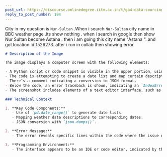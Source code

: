 ```yaml
---
post_url: https://discourse.onlinedegree.iitm.ac.in/t/ga4-data-sourcing-discussion-thread-tds-jan-2025/165959/209
reply_to_post_number: 184
---
```

City in my question is `Nur-Sultan` .When i search `Nur-Sultan` city name in BBC weather page .its show nothing . when i search in google then show Nur Sultan become Astana . then i am going this city name "Astana ". and got location id 1526273. after i run in collab then showing error.  

```markdown
# Description of the Image

The image displays a computer screen with the following elements:

- A Python script or code snippet is visible in the upper portion, using libraries like `pandas` and `json`. 
- The code is attempting to create a date list and map certain descriptions to weather data.
- There’s a comment indicating a conversion to JSON format.
- Below the code, an error traceback is shown, indicating an `IndexError` that occurred due to an "index out of range" issue while fetching weather data.
- The screenshot includes elements of a text editor interface, such as tabs showing the file name and completion time.

### Technical Context

1. **Key Code Components:**
   - Use of `pd.date_range()` to generate date lists.
   - Mapping weather data descriptions to corresponding dates.
   - JSON conversion with `json.dumps()`.

2. **Error Message:**
   - The error reveals specific lines within the code where the issue occurred, highlighting potential problems with fetching data from a URL.

3. **Programming Environment:**
   - The interface appears to be an IDE or code editor, indicated by the layout and elements shown on the screen.
```